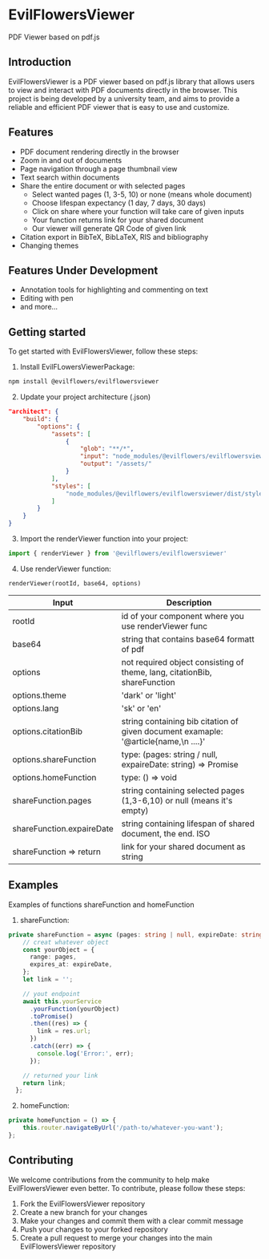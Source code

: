 # EvilFlowersViewer

PDF Viewer based on pdf.js

## Introduction

EvilFlowersViewer is a PDF viewer based on pdf.js library that allows users to view and interact with PDF documents
directly in the browser. This project is being developed by a university team, and aims to provide a reliable and
efficient PDF viewer that is easy to use and customize.

## Features

- PDF document rendering directly in the browser
- Zoom in and out of documents
- Page navigation through a page thumbnail view
- Text search within documents
- Share the entire document or with selected pages
  - Select wanted pages (1, 3-5, 10) or none (means whole document)
  - Choose lifespan expectancy (1 day, 7 days, 30 days)
  - Click on share where your function will take care of given inputs
  - Your function returns link for your shared document
  - Our viewer will generate QR Code of given link
- Citation export in BibTeX, BibLaTeX, RIS and bibliography
- Changing themes

## Features Under Development

- Annotation tools for highlighting and commenting on text
- Editing with pen
- and more...

## Getting started

To get started with EvilFlowersViewer, follow these steps:

1. Install EvilFLowersViewerPackage:

```bash
npm install @evilflowers/evilflowersviewer
```

2. Update your project architecture (.json)

```json
"architect": {
    "build": {
        "options": {
            "assets": [
                {
                    "glob": "**/*",
                    "input": "node_modules/@evilflowers/evilflowersviewer/dist/assets/",
                    "output": "/assets/"
                }
            ],
            "styles": [
                "node_modules/@evilflowers/evilflowersviewer/dist/style.css"
            ]
        }
    }
}
```

3. Import the renderViewer function into your project:

```ts
import { renderViewer } from '@evilflowers/evilflowersviewer'
```

4. Use renderViewer function:

```tsx
renderViewer(rootId, base64, options)
```

| Input                     | Description                                                                         |
| ------------------------- | ----------------------------------------------------------------------------------- |
| rootId                    | id of your component where you use renderViewer func                                |
| base64                    | string that contains base64 formatt of pdf                                          |
| options                   | not required object consisting of theme, lang, citationBib, shareFunction           |
| options.theme             | 'dark' or 'light'                                                                   |
| options.lang              | 'sk' or 'en'                                                                        |
| options.citationBib       | string containing bib citation of given document examaple: '@article{name,\n ....}' |
| options.shareFunction     | type: (pages: string / null, expaireDate: string) => Promise<string>                |
| options.homeFunction      | type: () => void                                                                    |
| shareFunction.pages       | string containing selected pages (1,3-6,10) or null (means it's empty)              |
| shareFunction.expaireDate | string containing lifespan of shared document, the end. ISO                         |
| shareFunction => return   | link for your shared document as string                                             |

## Examples

Examples of functions shareFunction and homeFunction

1. shareFunction:

```ts
private shareFunction = async (pages: string | null, expireDate: string) => {
    // creat whatever object
    const yourObject = {
      range: pages,
      expires_at: expireDate,
    };
    let link = '';

    // yout endpoint
    await this.yourService
      .yourFunction(yourObject)
      .toPromise()
      .then((res) => {
        link = res.url;
      })
      .catch((err) => {
        console.log('Error:', err);
      });

    // returned your link
    return link;
  };
```

2. homeFunction:

```ts
private homeFunction = () => {
    this.router.navigateByUrl('/path-to/whatever-you-want');
};
```

## Contributing

We welcome contributions from the community to help make EvilFlowersViewer even better. To contribute, please follow
these steps:

1. Fork the EvilFlowersViewer repository
2. Create a new branch for your changes
3. Make your changes and commit them with a clear commit message
4. Push your changes to your forked repository
5. Create a pull request to merge your changes into the main EvilFlowersViewer repository

